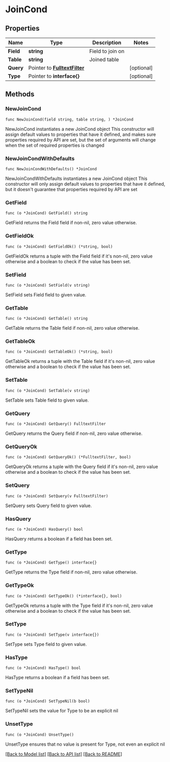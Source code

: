 # JoinCond

## Properties

Name | Type | Description | Notes
------------ | ------------- | ------------- | -------------
**Field** | **string** | Field to join on | 
**Table** | **string** | Joined table | 
**Query** | Pointer to [**FulltextFilter**](FulltextFilter.md) |  | [optional] 
**Type** | Pointer to **interface{}** |  | [optional] 

## Methods

### NewJoinCond

`func NewJoinCond(field string, table string, ) *JoinCond`

NewJoinCond instantiates a new JoinCond object
This constructor will assign default values to properties that have it defined,
and makes sure properties required by API are set, but the set of arguments
will change when the set of required properties is changed

### NewJoinCondWithDefaults

`func NewJoinCondWithDefaults() *JoinCond`

NewJoinCondWithDefaults instantiates a new JoinCond object
This constructor will only assign default values to properties that have it defined,
but it doesn't guarantee that properties required by API are set

### GetField

`func (o *JoinCond) GetField() string`

GetField returns the Field field if non-nil, zero value otherwise.

### GetFieldOk

`func (o *JoinCond) GetFieldOk() (*string, bool)`

GetFieldOk returns a tuple with the Field field if it's non-nil, zero value otherwise
and a boolean to check if the value has been set.

### SetField

`func (o *JoinCond) SetField(v string)`

SetField sets Field field to given value.


### GetTable

`func (o *JoinCond) GetTable() string`

GetTable returns the Table field if non-nil, zero value otherwise.

### GetTableOk

`func (o *JoinCond) GetTableOk() (*string, bool)`

GetTableOk returns a tuple with the Table field if it's non-nil, zero value otherwise
and a boolean to check if the value has been set.

### SetTable

`func (o *JoinCond) SetTable(v string)`

SetTable sets Table field to given value.


### GetQuery

`func (o *JoinCond) GetQuery() FulltextFilter`

GetQuery returns the Query field if non-nil, zero value otherwise.

### GetQueryOk

`func (o *JoinCond) GetQueryOk() (*FulltextFilter, bool)`

GetQueryOk returns a tuple with the Query field if it's non-nil, zero value otherwise
and a boolean to check if the value has been set.

### SetQuery

`func (o *JoinCond) SetQuery(v FulltextFilter)`

SetQuery sets Query field to given value.

### HasQuery

`func (o *JoinCond) HasQuery() bool`

HasQuery returns a boolean if a field has been set.

### GetType

`func (o *JoinCond) GetType() interface{}`

GetType returns the Type field if non-nil, zero value otherwise.

### GetTypeOk

`func (o *JoinCond) GetTypeOk() (*interface{}, bool)`

GetTypeOk returns a tuple with the Type field if it's non-nil, zero value otherwise
and a boolean to check if the value has been set.

### SetType

`func (o *JoinCond) SetType(v interface{})`

SetType sets Type field to given value.

### HasType

`func (o *JoinCond) HasType() bool`

HasType returns a boolean if a field has been set.

### SetTypeNil

`func (o *JoinCond) SetTypeNil(b bool)`

 SetTypeNil sets the value for Type to be an explicit nil

### UnsetType
`func (o *JoinCond) UnsetType()`

UnsetType ensures that no value is present for Type, not even an explicit nil

[[Back to Model list]](../README.md#documentation-for-models) [[Back to API list]](../README.md#documentation-for-api-endpoints) [[Back to README]](../README.md)


